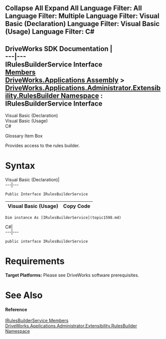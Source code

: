 Collapse All Expand All Language Filter: All  Language Filter: Multiple  Language Filter: Visual Basic (Declaration) Language Filter: Visual Basic (Usage) Language Filter: C#  
---  
DriveWorks SDK Documentation  |   
---|---  
IRulesBuilderService Interface   
[Members](topic1599.md)   
[DriveWorks.Applications Assembly](topic13.md) > [DriveWorks.Applications.Administrator.Extensibility.RulesBuilder Namespace](topic1581.md) : IRulesBuilderService Interface  
---  
  
Visual Basic (Declaration)    
Visual Basic (Usage)    
C# 

Glossary Item Box

Provides access to the rules builder. 

# Syntax

Visual Basic (Declaration)|   
---|---  
      
    
    Public Interface IRulesBuilderService   
  
Visual Basic (Usage)| Copy Code  
---|---  
      
    
    Dim instance As [IRulesBuilderService](topic1598.md)  
  
C#|   
---|---  
      
    
    public interface IRulesBuilderService   
  
# Requirements

**Target Platforms:** Please see DriveWorks software prerequisites.

# See Also

#### Reference

[IRulesBuilderService Members](topic1599.md)   
[DriveWorks.Applications.Administrator.Extensibility.RulesBuilder Namespace](topic1581.md)


